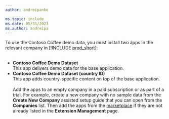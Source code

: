 ```yaml
---
author: andreipanko

ms.topic: include
ms.date: 05/31/2023
ms.author: andreipa
---
```


To use the Contoso Coffee demo data, you must install two apps in the relevant company in [!INCLUDE [prod_short](../includes/prod_short.md)]:  <br><br>
- **Contoso Coffee Demo Dataset**  
    This app delivers demo data for the base application.  
- **Contoso Coffee Demo Dataset (country ID)**  
    This app adds country-specific content on top of the base application.
<br><br>
Add the apps to an empty company in a paid subscription or as part of a trial. For example, create a new company with no sample data from the **Create New Company** assisted setup guide that you can open from the **Companies** list. Then add the apps from the [marketplace](../ui-extensions-install-uninstall.md#install) if they are not already listed in the **Extension Management** page.  
